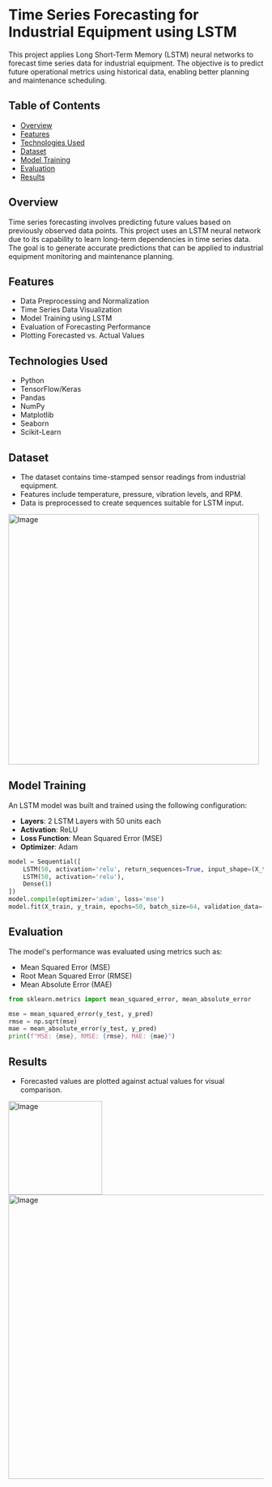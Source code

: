 # Time Series Forecasting for Industrial Equipment using LSTM

This project applies Long Short-Term Memory (LSTM) neural networks to forecast time series data for industrial equipment. The objective is to predict future operational metrics using historical data, enabling better planning and maintenance scheduling.

## Table of Contents

- [Overview](#overview)
- [Features](#features)
- [Technologies Used](#technologies-used)
- [Dataset](#dataset)
- [Model Training](#model-training)
- [Evaluation](#evaluation)
- [Results](#results)

## Overview

Time series forecasting involves predicting future values based on previously observed data points. This project uses an LSTM neural network due to its capability to learn long-term dependencies in time series data. The goal is to generate accurate predictions that can be applied to industrial equipment monitoring and maintenance planning.

## Features

- Data Preprocessing and Normalization
- Time Series Data Visualization
- Model Training using LSTM
- Evaluation of Forecasting Performance
- Plotting Forecasted vs. Actual Values

## Technologies Used

- Python
- TensorFlow/Keras
- Pandas
- NumPy
- Matplotlib
- Seaborn
- Scikit-Learn

## Dataset

- The dataset contains time-stamped sensor readings from industrial equipment.
- Features include temperature, pressure, vibration levels, and RPM.
- Data is preprocessed to create sequences suitable for LSTM input.
<img width="495" alt="Image" src="https://github.com/user-attachments/assets/19475d71-40b1-4e96-a88d-9257cdf8e355" />

## Model Training

An LSTM model was built and trained using the following configuration:

- **Layers**: 2 LSTM Layers with 50 units each
- **Activation**: ReLU
- **Loss Function**: Mean Squared Error (MSE)
- **Optimizer**: Adam

```python
model = Sequential([
    LSTM(50, activation='relu', return_sequences=True, input_shape=(X_train.shape[1], X_train.shape[2])),
    LSTM(50, activation='relu'),
    Dense(1)
])
model.compile(optimizer='adam', loss='mse')
model.fit(X_train, y_train, epochs=50, batch_size=64, validation_data=(X_val, y_val))
```

## Evaluation

The model's performance was evaluated using metrics such as:

- Mean Squared Error (MSE)
- Root Mean Squared Error (RMSE)
- Mean Absolute Error (MAE)

```python
from sklearn.metrics import mean_squared_error, mean_absolute_error

mse = mean_squared_error(y_test, y_pred)
rmse = np.sqrt(mse)
mae = mean_absolute_error(y_test, y_pred)
print(f"MSE: {mse}, RMSE: {rmse}, MAE: {mae}")
```

## Results

- Forecasted values are plotted against actual values for visual comparison.
<img width="185" alt="Image" src="https://github.com/user-attachments/assets/1df2f261-77fa-4272-8791-e1b892fc1021" />
<img width="562" alt="Image" src="https://github.com/user-attachments/assets/5e1ee38c-9f5c-4606-8ffd-e55c360ccabc" />
